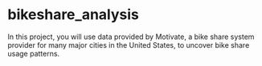 # bikeshare_analysis
In this project, you will use data provided by Motivate, a bike share system provider for many major cities in the United States, to uncover bike share usage patterns.
